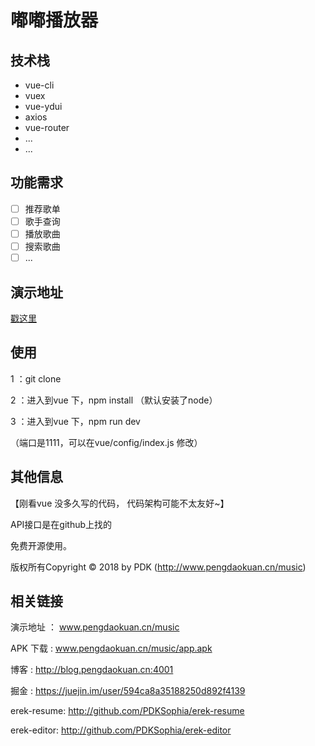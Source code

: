 # 嘟嘟播放器

## 技术栈
+ vue-cli
+ vuex
+ vue-ydui
+ axios
+ vue-router
+ ...
+ ...

## 功能需求
- [ ] 推荐歌单
- [ ] 歌手查询
- [ ] 播放歌曲
- [ ] 搜索歌曲
- [ ] ...

## 演示地址
[戳这里](http://www.pengdaokuan.cn/music)

## 使用
 1 ：git clone 

 2 ：进入到vue 下，npm install （默认安装了node）

 3 ：进入到vue 下，npm run dev

 （端口是1111，可以在vue/config/index.js 修改）
 
## 其他信息

【刚看vue 没多久写的代码， 代码架构可能不太友好~】

API接口是在github上找的

免费开源使用。

版权所有Copyright © 2018 by PDK (http://www.pengdaokuan.cn/music)

## 相关链接

演示地址 ： www.pengdaokuan.cn/music

APK 下载 : www.pengdaokuan.cn/music/app.apk

博客 : http://blog.pengdaokuan.cn:4001

掘金 : https://juejin.im/user/594ca8a35188250d892f4139

erek-resume: http://github.com/PDKSophia/erek-resume

erek-editor: http://github.com/PDKSophia/erek-editor
